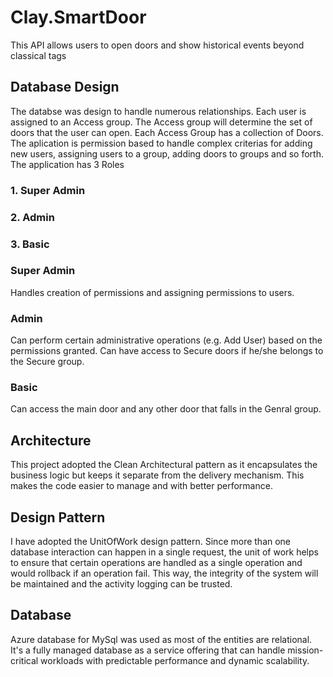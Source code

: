 # Clay.SmartDoor
This API allows users to open doors and show historical events beyond classical tags

## Database Design
The databse was design to handle numerous relationships. Each user is assigned to an Access group. The Access group will determine the set of doors that the user can open. Each Access Group has a collection of Doors. 
The aplication is permission based to handle complex criterias for adding new users, assigning users to a group, adding doors to groups and so forth.
The application has 3 Roles
### 1. Super Admin
### 2. Admin
### 3. Basic

### Super Admin
Handles creation of permissions and assigning permissions to users. 
### Admin
Can perform certain administrative operations (e.g. Add User) based on the permissions granted. Can have access to Secure doors if he/she belongs to the
Secure group.
### Basic
Can access the main door and any other door that falls in the Genral group.


## Architecture
This project adopted the Clean Architectural pattern as it encapsulates the business logic but keeps it separate from the delivery mechanism. This makes the code easier to manage and with better performance.

## Design Pattern
I have adopted the UnitOfWork design pattern. Since more than one database interaction can happen in a single request, the unit of work helps to ensure
that certain operations are handled as a single operation and would rollback if an operation fail. This way, the integrity of the system will be maintained and the activity logging can be trusted.

## Database
Azure database for MySql was used as most of the entities are relational. It's a fully managed database as a service offering that can handle mission-critical workloads with predictable performance and dynamic scalability.

